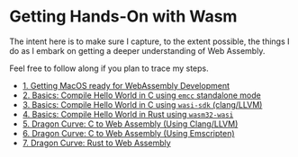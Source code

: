 # Getting Hands-On with Wasm

The intent here is to make sure I capture, to the extent possible, the things I do as I embark on getting a deeper understanding of Web Assembly.

Feel free to follow along if you plan to trace my steps.

- [1. Getting MacOS ready for WebAssembly Development](https://github.com/indrayam/wasm-hackathon/blob/main/nerd-notes/install-wasm-tools.md)
- [2. Basics: Compile Hello World in C using `emcc` standalone mode](https://github.com/indrayam/wasm-hackathon/blob/main/nerd-notes/hello-world-in-c-emcc.md)
- [3. Basics: Compile Hello World in C using `wasi-sdk` (clang/LLVM)](https://github.com/indrayam/wasm-hackathon/blob/main/nerd-notes/hello-world-in-c-wasi-sdk.md)
- [4. Basics: Compile Hello World in Rust using `wasm32-wasi`](https://github.com/indrayam/wasm-hackathon/blob/main/nerd-notes/hello-world-in-rust.md)
- [5. Dragon Curve: C to Web Assembly (Using Clang/LLVM)](https://github.com/indrayam/wasm-hackathon/blob/main/nerd-notes/c-to-web-assembly-1.md)
- [6. Dragon Curve: C to Web Assembly (Using Emscripten)](https://github.com/indrayam/wasm-hackathon/blob/main/nerd-notes/c-to-web-assembly-2.md)
- [7. Dragon Curve: Rust to Web Assembly](https://github.com/indrayam/wasm-hackathon/blob/main/nerd-notes/rust-to-web-assembly.md)
